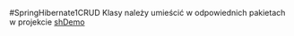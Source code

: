 #SpringHibernate1CRUD
Klasy należy umieścić w odpowiednich pakietach w projekcie [shDemo](https://github.com/KubaNeumann/shdemo)
